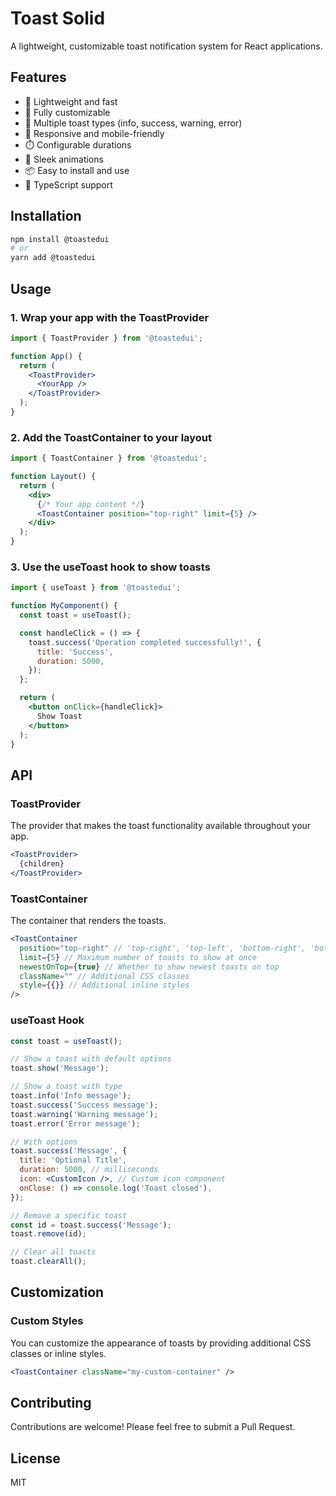 # Toast Solid

A lightweight, customizable toast notification system for React applications.

## Features

- 🚀 Lightweight and fast
- 🎨 Fully customizable
- 🔄 Multiple toast types (info, success, warning, error)
- 📱 Responsive and mobile-friendly
- ⏱️ Configurable durations
- 🌈 Sleek animations
- 📦 Easy to install and use
- 🔧 TypeScript support

## Installation

```bash
npm install @toastedui
# or
yarn add @toastedui
```

## Usage

### 1. Wrap your app with the ToastProvider

```jsx
import { ToastProvider } from '@toastedui';

function App() {
  return (
    <ToastProvider>
      <YourApp />
    </ToastProvider>
  );
}
```

### 2. Add the ToastContainer to your layout

```jsx
import { ToastContainer } from '@toastedui';

function Layout() {
  return (
    <div>
      {/* Your app content */}
      <ToastContainer position="top-right" limit={5} />
    </div>
  );
}
```

### 3. Use the useToast hook to show toasts

```jsx
import { useToast } from '@toastedui';

function MyComponent() {
  const toast = useToast();

  const handleClick = () => {
    toast.success('Operation completed successfully!', {
      title: 'Success',
      duration: 5000,
    });
  };

  return (
    <button onClick={handleClick}>
      Show Toast
    </button>
  );
}
```

## API

### ToastProvider

The provider that makes the toast functionality available throughout your app.

```jsx
<ToastProvider>
  {children}
</ToastProvider>
```

### ToastContainer

The container that renders the toasts.

```jsx
<ToastContainer
  position="top-right" // 'top-right', 'top-left', 'bottom-right', 'bottom-left', 'top-center', 'bottom-center'
  limit={5} // Maximum number of toasts to show at once
  newestOnTop={true} // Whether to show newest toasts on top
  className="" // Additional CSS classes
  style={{}} // Additional inline styles
/>
```

### useToast Hook

```jsx
const toast = useToast();

// Show a toast with default options
toast.show('Message');

// Show a toast with type
toast.info('Info message');
toast.success('Success message');
toast.warning('Warning message');
toast.error('Error message');

// With options
toast.success('Message', {
  title: 'Optional Title',
  duration: 5000, // milliseconds
  icon: <CustomIcon />, // Custom icon component
  onClose: () => console.log('Toast closed'),
});

// Remove a specific toast
const id = toast.success('Message');
toast.remove(id);

// Clear all toasts
toast.clearAll();
```

## Customization

### Custom Styles

You can customize the appearance of toasts by providing additional CSS classes or inline styles.

```jsx
<ToastContainer className="my-custom-container" />
```

## Contributing

Contributions are welcome! Please feel free to submit a Pull Request.

## License

MIT